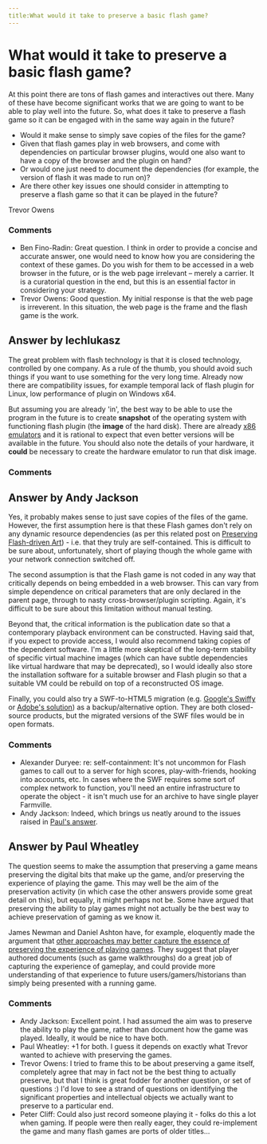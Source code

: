 ```yaml
---
title:What would it take to preserve a basic flash game?
---
```

What would it take to preserve a basic flash game?
=====================
At this point there are tons of flash games and interactives out there.
Many of these have become significant works that we are going to want to
be able to play well into the future. So, what does it take to preserve
a flash game so it can be engaged with in the same way again in the
future?

-   Would it make sense to simply save copies of the files for the game?
-   Given that flash games play in web browsers, and come with
    dependencies on particular browser plugins, would one also want to
    have a copy of the browser and the plugin on hand?
-   Or would one just need to document the dependencies (for example,
    the version of flash it was made to run on)?
-   Are there other key issues one should consider in attempting to
    preserve a flash game so that it can be played in the future?


Trevor Owens

### Comments ###
* Ben Fino-Radin: Great question. I think in order to provide a concise and accurate
answer, one would need to know how you are considering the context of
these games. Do you wish for them to be accessed in a web browser in the
future, or is the web page irrelevant – merely a carrier. It is a
curatorial question in the end, but this is an essential factor in
considering your strategy.
* Trevor Owens: Good question. My initial response is that the web page is irreverent.
In this situation, the web page is the frame and the flash game is the
work.


Answer by lechlukasz
----------------
The great problem with flash technology is that it is closed technology,
controlled by one company. As a rule of the thumb, you should avoid such
things if you want to use something for the very long time. Already now
there are compatibility issues, for example temporal lack of flash
plugin for Linux, low performance of plugin on Windows x64.

But assuming you are already 'in', the best way to be able to use the
program in the future is to create **snapshot** of the operating system
with functioning flash plugin (the **image** of the hard disk). There
are already [x86
emulators](http://www.thefreecountry.com/emulators/pc.shtml) and it is
rational to expect that even better versions will be available in the
future. You should also note the details of your hardware, it **could**
be necessary to create the hardware emulator to run that disk image.

### Comments ###

Answer by Andy Jackson
----------------
Yes, it probably makes sense to just save copies of the files of the
game. However, the first assumption here is that these Flash games don't
rely on any dynamic resource dependencies (as per this related post on
[Preserving Flash-driven
Art](http://rhizome.org/editorial/2013/feb/25/preserving-flash/)) - i.e.
that they truly are self-contained. This is difficult to be sure about,
unfortunately, short of playing though the whole game with your network
connection switched off.

The second assumption is that the Flash game is not coded in any way
that critically depends on being embedded in a web browser. This can
vary from simple dependence on critical parameters that are only
declared in the parent page, through to nasty cross-browser/plugin
scripting. Again, it's difficult to be sure about this limitation
without manual testing.

Beyond that, the critical information is the publication date so that a
contemporary playback environment can be constructed. Having said that,
if you expect to provide access, I would also recommend taking copies of
the dependent software. I'm a little more skeptical of the long-term
stability of specific virtual machine images (which can have subtle
dependencies like virtual hardware that may be deprecated), so I would
ideally also store the installation software for a suitable browser and
Flash plugin so that a suitable VM could be rebuild on top of a
reconstructed OS image.

Finally, you could also try a SWF-to-HTML5 migration (e.g. [Google's
Swiffy](https://www.google.com/doubleclick/studio/swiffy/) or [Adobe's
solution](http://www.adobe.com/uk/products/flash/flash-to-html5.html))
as a backup/alternative option. They are both closed-source products,
but the migrated versions of the SWF files would be in open formats.

### Comments ###
* Alexander Duryee: re: self-containment: It's not uncommon for Flash games to call out to a
server for high scores, play-with-friends, hooking into accounts, etc.
In cases where the SWF requires some sort of complex network to
function, you'll need an entire infrastructure to operate the object -
it isn't much use for an archive to have single player Farmville.
* Andy Jackson: Indeed, which brings us neatly around to the issues raised in [Paul's
answer](http://digitalpreservation.stackexchange.com/a/206/31).

Answer by Paul Wheatley
----------------
The question seems to make the assumption that preserving a game means
preserving the digital bits that make up the game, and/or preserving the
experience of playing the game. This may well be the aim of the
preservation activity (in which case the other answers provide some
great detail on this), but equally, it might perhaps not be. Some have
argued that preserving the ability to play games might not actually be
the best way to achieve preservation of gaming as we know it.

James Newman and Daniel Ashton have, for example, eloquently made the
argument that [other approaches may better capture the essence of
preserving the experience of playing
games](http://www.transformationsjournal.org/journal/issue_20/article_03.shtml).
They suggest that player authored documents (such as game walkthroughs)
do a great job of capturing the experience of gameplay, and could
provide more understanding of that experience to future
users/gamers/historians than simply being presented with a running game.

### Comments ###
* Andy Jackson: Excellent point. I had assumed the aim was to preserve the ability to
play the game, rather than document how the game was played. Ideally, it
would be nice to have both.
* Paul Wheatley: +1 for both. I guess it depends on exactly what Trevor wanted to achieve
with preserving the games.
* Trevor Owens: I tried to frame this to be about preserving a game itself, completely
agree that may in fact not be the best thing to actually preserve, but
that I think is great fodder for another question, or set of questions
:) I'd love to see a strand of questions on identifying the significant
properties and intellectual objects we actually want to preserve to a
particular end.
* Peter Cliff: Could also just record someone playing it - folks do this a lot when
gaming. If people were then really eager, they could re-implement the
game and many flash games are ports of older titles...

